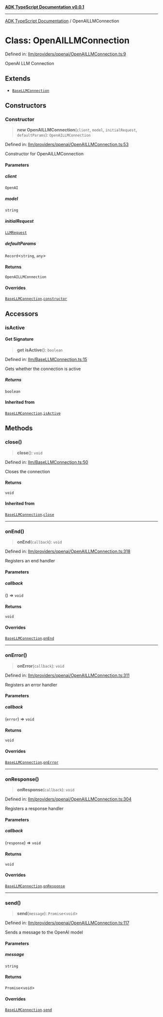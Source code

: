 [**ADK TypeScript Documentation v0.0.1**](../README.md)

***

[ADK TypeScript Documentation](../globals.md) / OpenAILLMConnection

# Class: OpenAILLMConnection

Defined in: [llm/providers/openai/OpenAILLMConnection.ts:9](https://github.com/pontus-devoteam/adk-typescript/blob/9fe8a397cfb495545a029b2d9b6f8a0adf2c2de5/src/llm/providers/openai/OpenAILLMConnection.ts#L9)

OpenAI LLM Connection

## Extends

- [`BaseLLMConnection`](BaseLLMConnection.md)

## Constructors

### Constructor

> **new OpenAILLMConnection**(`client`, `model`, `initialRequest`, `defaultParams`): `OpenAILLMConnection`

Defined in: [llm/providers/openai/OpenAILLMConnection.ts:53](https://github.com/pontus-devoteam/adk-typescript/blob/9fe8a397cfb495545a029b2d9b6f8a0adf2c2de5/src/llm/providers/openai/OpenAILLMConnection.ts#L53)

Constructor for OpenAILLMConnection

#### Parameters

##### client

`OpenAI`

##### model

`string`

##### initialRequest

[`LLMRequest`](LLMRequest.md)

##### defaultParams

`Record`\<`string`, `any`\>

#### Returns

`OpenAILLMConnection`

#### Overrides

[`BaseLLMConnection`](BaseLLMConnection.md).[`constructor`](BaseLLMConnection.md#constructor)

## Accessors

### isActive

#### Get Signature

> **get** **isActive**(): `boolean`

Defined in: [llm/BaseLLMConnection.ts:15](https://github.com/pontus-devoteam/adk-typescript/blob/9fe8a397cfb495545a029b2d9b6f8a0adf2c2de5/src/llm/BaseLLMConnection.ts#L15)

Gets whether the connection is active

##### Returns

`boolean`

#### Inherited from

[`BaseLLMConnection`](BaseLLMConnection.md).[`isActive`](BaseLLMConnection.md#isactive)

## Methods

### close()

> **close**(): `void`

Defined in: [llm/BaseLLMConnection.ts:50](https://github.com/pontus-devoteam/adk-typescript/blob/9fe8a397cfb495545a029b2d9b6f8a0adf2c2de5/src/llm/BaseLLMConnection.ts#L50)

Closes the connection

#### Returns

`void`

#### Inherited from

[`BaseLLMConnection`](BaseLLMConnection.md).[`close`](BaseLLMConnection.md#close)

***

### onEnd()

> **onEnd**(`callback`): `void`

Defined in: [llm/providers/openai/OpenAILLMConnection.ts:318](https://github.com/pontus-devoteam/adk-typescript/blob/9fe8a397cfb495545a029b2d9b6f8a0adf2c2de5/src/llm/providers/openai/OpenAILLMConnection.ts#L318)

Registers an end handler

#### Parameters

##### callback

() => `void`

#### Returns

`void`

#### Overrides

[`BaseLLMConnection`](BaseLLMConnection.md).[`onEnd`](BaseLLMConnection.md#onend)

***

### onError()

> **onError**(`callback`): `void`

Defined in: [llm/providers/openai/OpenAILLMConnection.ts:311](https://github.com/pontus-devoteam/adk-typescript/blob/9fe8a397cfb495545a029b2d9b6f8a0adf2c2de5/src/llm/providers/openai/OpenAILLMConnection.ts#L311)

Registers an error handler

#### Parameters

##### callback

(`error`) => `void`

#### Returns

`void`

#### Overrides

[`BaseLLMConnection`](BaseLLMConnection.md).[`onError`](BaseLLMConnection.md#onerror)

***

### onResponse()

> **onResponse**(`callback`): `void`

Defined in: [llm/providers/openai/OpenAILLMConnection.ts:304](https://github.com/pontus-devoteam/adk-typescript/blob/9fe8a397cfb495545a029b2d9b6f8a0adf2c2de5/src/llm/providers/openai/OpenAILLMConnection.ts#L304)

Registers a response handler

#### Parameters

##### callback

(`response`) => `void`

#### Returns

`void`

#### Overrides

[`BaseLLMConnection`](BaseLLMConnection.md).[`onResponse`](BaseLLMConnection.md#onresponse)

***

### send()

> **send**(`message`): `Promise`\<`void`\>

Defined in: [llm/providers/openai/OpenAILLMConnection.ts:117](https://github.com/pontus-devoteam/adk-typescript/blob/9fe8a397cfb495545a029b2d9b6f8a0adf2c2de5/src/llm/providers/openai/OpenAILLMConnection.ts#L117)

Sends a message to the OpenAI model

#### Parameters

##### message

`string`

#### Returns

`Promise`\<`void`\>

#### Overrides

[`BaseLLMConnection`](BaseLLMConnection.md).[`send`](BaseLLMConnection.md#send)
